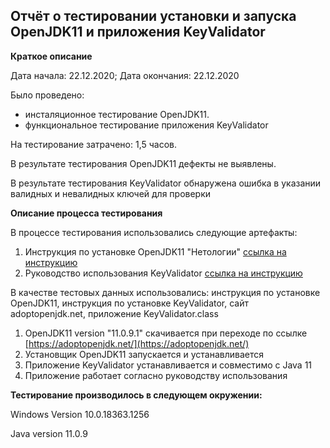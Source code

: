## Отчёт о тестировании установки и запуска OpenJDK11 и приложения KeyValidator

**Краткое описание**

Дата начала: 22.12.2020; Дата окончания: 22.12.2020

Было проведено: 

* инсталяционное тестирование OpenJDK11.
* функциональное тестирование приложения KeyValidator

На тестирование затрачено: 1,5 часов.

В результате тестирования OpenJDK11 дефекты не выявлены.

В результате тестирования KeyValidator обнаружена ошибка в указании валидных и невалидных ключей для проверки

**Описание процесса тестирования**

В процессе тестирования использовались следующие артефакты:

1. Инструкция по установке OpenJDK11 "Нетологии" [ссылка на инструкцию](https://github.com/netology-code/javaqa-homeworks/blob/master/intro/openjdk11-manual.md)
2. Руководство использования KeyValidator [ссылка на инструкцию](https://github.com/netology-code/javaqa-homeworks/blob/master/intro/user-manual.md)

В качестве тестовых данных использовались: инструкция по установке OpenJDK11, инструкция по установке KeyValidator, сайт adoptopenjdk.net, приложение KeyValidator.class

1. OpenJDK11 version "11.0.9.1" скачивается при переходе по ссылке [https://adoptopenjdk.net/](https://adoptopenjdk.net/)
2. Установщик OpenJDK11 запускается и устанавливается
3. Приложение KeyValidator устанавливается и совместимо с Java 11
4. Приложение работает согласно руководству использования

**Тестирование производилось в следующем окружении:**

Windows Version 10.0.18363.1256

Java version 11.0.9
